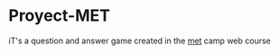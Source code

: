 # Proyect-MET
iT's a question and answer game created in the [met](https://mujeresentecnologia.org/) camp web course
